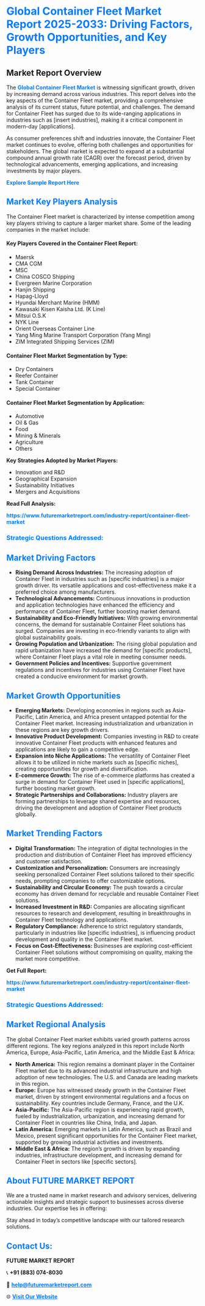 <h1 style="color: #007BFF;">Global Container Fleet Market Report 2025-2033: Driving Factors, Growth Opportunities, and Key Players</h1>

<section id="overview">
<h2>Market Report Overview</h2>
<p>The <a href="https://www.futuremarketreport.com/industry-report/container-fleet-market" style="color: #007BFF; text-decoration: none;"><strong>Global Container Fleet Market</strong></a> is witnessing significant growth, driven by increasing demand across various industries. This report delves into the key aspects of the Container Fleet market, providing a comprehensive analysis of its current status, future potential, and challenges. The demand for Container Fleet has surged due to its wide-ranging applications in industries such as [insert industries], making it a critical component in modern-day [applications].</p>
<p>As consumer preferences shift and industries innovate, the Container Fleet market continues to evolve, offering both challenges and opportunities for stakeholders. The global market is expected to expand at a substantial compound annual growth rate (CAGR) over the forecast period, driven by technological advancements, emerging applications, and increasing investments by major players.</p>
</section>

<section id="overview">
<p><a href="https://www.futuremarketreport.com/request-sample/reportId=51202" style="color: #007BFF; text-decoration: none;"><strong>Explore Sample Report Here</strong></a></p>
</section>

<section id="key-players">
<h2 style="color: #007BFF;">Market Key Players Analysis</h2>
<p>The Container Fleet market is characterized by intense competition among key players striving to capture a larger market share. Some of the leading companies in the market include:</p>
<h4>Key Players Covered in the Container Fleet Report:</h4>
<ul><li>Maersk</li><li>CMA CGM</li><li>MSC</li><li>China COSCO Shipping</li><li>Evergreen Marine Corporation</li><li>Hanjin Shipping</li><li>Hapag-Lloyd</li><li>Hyundai Merchant Marine (HMM)</li><li>Kawasaki Kisen Kaisha Ltd. (K Line)</li><li>Mitsui O.S.K</li><li>NYK Line</li><li>Orient Overseas Container Line</li><li>Yang Ming Marine Transport Corporation (Yang Ming)</li><li>ZIM Integrated Shipping Services (ZIM)</li></ul>
<h4>Container Fleet Market Segmentation by Type:</h4>
<ul><li>Dry Containers</li><li>Reefer Container</li><li>Tank Container</li><li>Special Container</li></ul>

<h4>Container Fleet Market Segmentation by Application:</h4>
<ul><li>Automotive</li><li>Oil &amp; Gas</li><li>Food</li><li>Mining &amp; Minerals</li><li>Agriculture</li><li>Others</li></ul>
<p><strong>Key Strategies Adopted by Market Players:</strong></p>
<ul>
<li>Innovation and R&D</li>
<li>Geographical Expansion</li>
<li>Sustainability Initiatives</li>
<li>Mergers and Acquisitions</li>
</ul>
</section>

<section>
<p><strong>Read Full Analysis: </strong></p><a href="https://www.futuremarketreport.com/industry-report/container-fleet-market" style="color: #007BFF; text-decoration: none;"><strong>https://www.futuremarketreport.com/industry-report/container-fleet-market</strong></a>
<h3 style="color: #007BFF;">Strategic Questions Addressed:</h3>
</section>

<section id="driving-factors">
<h2 style="color: #007BFF;">Market Driving Factors</h2>
<ul>
<li><strong>Rising Demand Across Industries:</strong> The increasing adoption of Container Fleet in industries such as [specific industries] is a major growth driver. Its versatile applications and cost-effectiveness make it a preferred choice among manufacturers.</li>
<li><strong>Technological Advancements:</strong> Continuous innovations in production and application technologies have enhanced the efficiency and performance of Container Fleet, further boosting market demand.</li>
<li><strong>Sustainability and Eco-Friendly Initiatives:</strong> With growing environmental concerns, the demand for sustainable Container Fleet solutions has surged. Companies are investing in eco-friendly variants to align with global sustainability goals.</li>
<li><strong>Growing Population and Urbanization:</strong> The rising global population and rapid urbanization have increased the demand for [specific products], where Container Fleet plays a vital role in meeting consumer needs.</li>
<li><strong>Government Policies and Incentives:</strong> Supportive government regulations and incentives for industries using Container Fleet have created a conducive environment for market growth.</li>
</ul>
</section>

<section id="growth-opportunities">
<h2 style="color: #007BFF;">Market Growth Opportunities</h2>
<ul>
<li><strong>Emerging Markets:</strong> Developing economies in regions such as Asia-Pacific, Latin America, and Africa present untapped potential for the Container Fleet market. Increasing industrialization and urbanization in these regions are key growth drivers.</li>
<li><strong>Innovative Product Development:</strong> Companies investing in R&D to create innovative Container Fleet products with enhanced features and applications are likely to gain a competitive edge.</li>
<li><strong>Expansion into Niche Applications:</strong> The versatility of Container Fleet allows it to be utilized in niche markets such as [specific niches], creating opportunities for growth and diversification.</li>
<li><strong>E-commerce Growth:</strong> The rise of e-commerce platforms has created a surge in demand for Container Fleet used in [specific applications], further boosting market growth.</li>
<li><strong>Strategic Partnerships and Collaborations:</strong> Industry players are forming partnerships to leverage shared expertise and resources, driving the development and adoption of Container Fleet products globally.</li>
</ul>
</section>

<section id="trending-factors">
<h2 style="color: #007BFF;">Market Trending Factors</h2>
<ul>
<li><strong>Digital Transformation:</strong> The integration of digital technologies in the production and distribution of Container Fleet has improved efficiency and customer satisfaction.</li>
<li><strong>Customization and Personalization:</strong> Consumers are increasingly seeking personalized Container Fleet solutions tailored to their specific needs, prompting companies to offer customizable options.</li>
<li><strong>Sustainability and Circular Economy:</strong> The push towards a circular economy has driven demand for recyclable and reusable Container Fleet solutions.</li>
<li><strong>Increased Investment in R&D:</strong> Companies are allocating significant resources to research and development, resulting in breakthroughs in Container Fleet technology and applications.</li>
<li><strong>Regulatory Compliance:</strong> Adherence to strict regulatory standards, particularly in industries like [specific industries], is influencing product development and quality in the Container Fleet market.</li>
<li><strong>Focus on Cost-Effectiveness:</strong> Businesses are exploring cost-efficient Container Fleet solutions without compromising on quality, making the market more competitive.</li>
</ul>
</section>

<section>
<p><strong>Get Full Report: </strong></p><a href="https://www.futuremarketreport.com/industry-report/container-fleet-market" style="color: #007BFF; text-decoration: none;"><strong>https://www.futuremarketreport.com/industry-report/container-fleet-market</strong></a>
<h3 style="color: #007BFF;">Strategic Questions Addressed:</h3>
</section>


<section id="regional-analysis">
<h2 style="color: #007BFF;">Market Regional Analysis</h2>
<p>The global Container Fleet market exhibits varied growth patterns across different regions. The key regions analyzed in this report include North America, Europe, Asia-Pacific, Latin America, and the Middle East & Africa:</p>
<ul>
<li><strong>North America:</strong> This region remains a dominant player in the Container Fleet market due to its advanced industrial infrastructure and high adoption of new technologies. The U.S. and Canada are leading markets in this region.</li>
<li><strong>Europe:</strong> Europe has witnessed steady growth in the Container Fleet market, driven by stringent environmental regulations and a focus on sustainability. Key countries include Germany, France, and the U.K.</li>
<li><strong>Asia-Pacific:</strong> The Asia-Pacific region is experiencing rapid growth, fueled by industrialization, urbanization, and increasing demand for Container Fleet in countries like China, India, and Japan.</li>
<li><strong>Latin America:</strong> Emerging markets in Latin America, such as Brazil and Mexico, present significant opportunities for the Container Fleet market, supported by growing industrial activities and investments.</li>
<li><strong>Middle East & Africa:</strong> The region’s growth is driven by expanding industries, infrastructure development, and increasing demand for Container Fleet in sectors like [specific sectors].</li>
</ul>
</section>

<footer>
<h2 style="color: #007BFF;">About FUTURE MARKET REPORT</h2>
<p>We are a trusted name in market research and advisory services, delivering actionable insights and strategic support to businesses across diverse industries. Our expertise lies in offering:</p>

<p>Stay ahead in today’s competitive landscape with our tailored research solutions.</p>

<h2 style="color: #007BFF;">Contact Us:</h2>
<p><strong>FUTURE MARKET REPORT</strong></p>
<p>📞 <strong>+91 (883) 074-8030</strong></p>
<p>📧 <strong><a href="mailto:help@futuremarketreport.com" style="color: #007BFF;">help@futuremarketreport.com</a></strong></p>
<p>🌐 <strong><a href="https://www.futuremarketreport.com/" style="color: #007BFF;">Visit Our Website</a></strong></p>
</footer>